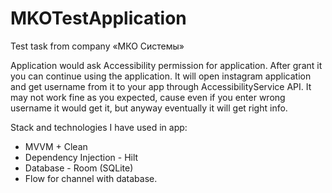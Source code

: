 # MKOTestApplication

Test task from company «МКО Системы»

Application would ask Accessibility permission for application. After grant it you can continue using the application. 
It will open instagram application and get username from it to your app through AccessibilityService API. 
It may not work fine as you expected, cause even if you enter wrong username it would get it, but anyway eventually it will get right info.

Stack and technologies I have used in app:

- MVVM + Clean
- Dependency Injection - Hilt 
- Database - Room (SQLite)  
- Flow for channel with database.



